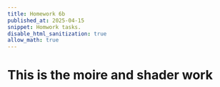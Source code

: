 ```yaml
---
title: Homework 6b
published_at: 2025-04-15
snippet: Homwork tasks.
disable_html_sanitization: true
allow_math: true
---
```


# This is the moire and shader work

<div id="moire_circles"></div>

<script type="module">
import * as THREE from "https://cdnjs.cloudflare.com/ajax/libs/three.js/0.174.0/three.module.js" 
import codeblockRenderer from "/250415/codeblock_renderer.js"

const div = document.getElementById ("moire_circles")
const width = div.parentNode.scrollWidth
const height = width * 9 / 16

// Basic three.js setup
const scene = new THREE.Scene()
const camera = new THREE.PerspectiveCamera(70, width / height, 0.01, 10)
camera.position.z = 0.6

const renderer = new THREE.WebGLRenderer({ antialias: true })
renderer.setSize(width, height)
div.appendChild(renderer.domElement)

// Track mouse position
const mouse = new THREE.Vector2(0.5, 0.5)

div.onmousemove = event => {
    const rect = renderer.domElement.getBoundingClientRect()
    mouse.x = (event.clientX - rect.left) / width
    mouse.y = 1.0 - (event.clientY - rect.top) / height
}

div.onmouseleave = () => {
    // Return to center with smooth animation
    gsap.to(mouse, {x: 0.5, y: 0.5, duration: 1})
}

// Create shader material with more complex patterns
const shaderMaterial = new THREE.ShaderMaterial({
    uniforms: {
        u_time: { value: 0.0 },
        u_mouse: { value: mouse },
        u_resolution: { value: new THREE.Vector2(width, height) }
    },
    vertexShader: `
        varying vec2 vUv;
        void main() {
            vUv = uv;
            gl_Position = projectionMatrix * modelViewMatrix * vec4(position, 1.0);
        }
    `,
    fragmentShader: `
        uniform float u_time;
        uniform vec2 u_mouse;
        uniform vec2 u_resolution;
        varying vec2 vUv;
        
        // Helper function for smooth interpolation
        float smoothCircle(vec2 uv, vec2 center, float radius, float smoothness) {
            return smoothstep(radius, radius + smoothness, distance(uv, center));
        }
        
        void main() {
            // Normalized pixel coordinates with aspect ratio correction
            float aspect = u_resolution.x / u_resolution.y;
            vec2 uv = vec2(vUv.x * aspect, vUv.y);
            vec2 mousePos = vec2(u_mouse.x * aspect, u_mouse.y);
            
            // Animate centers slightly
            vec2 center1 = vec2(0.5 * aspect + sin(u_time * 0.3) * 0.1, 
                         0.5 + cos(u_time * 0.2) * 0.1);
            vec2 center2 = mousePos;
            
            // Create multiple circle patterns with different frequencies
            float pattern1 = sin(distance(uv, center1) * 100.0 + u_time * 2.0) * 0.5 + 0.5;
            float pattern2 = cos(distance(uv, center2) * 80.0 - u_time * 1.5) * 0.5 + 0.5;
            float pattern3 = sin(distance(uv, center1) * 60.0 + u_time * 3.0) * 0.5 + 0.5;
            
            // Combine patterns in interesting ways
            float moire1 = pattern1 * pattern2;
            float moire2 = pattern2 * pattern3;
            float moire3 = pattern1 * pattern3;
            
            // Add some color variation based on patterns and time
            float r = mix(moire1, moire2, sin(u_time * 0.5) * 0.5 + 0.5);
            float g = mix(moire2, moire3, u_mouse.x);
            float b = mix(moire3, moire1, u_mouse.y);
            
            // Add pulsing effect
            float pulse = sin(u_time) * 0.1 + 0.9;
            vec3 color = vec3(r * pulse, g * pulse, b * pulse);
            
            // Add subtle gradient
            color *= 0.8 + 0.2 * vUv.y;
            
            gl_FragColor = vec4(color, 1.0);
        }
    `
});

// Create plane and add to scene
const geometry = new THREE.PlaneGeometry(1.6, 0.9)
const mesh = new THREE.Mesh(geometry, shaderMaterial)
scene.add(mesh)

// Handle window resize
window.addEventListener('resize', () => {
    const width = div.parentNode.scrollWidth
    const height = width * 9 / 16
    camera.aspect = width / height
    camera.updateProjectionMatrix()
    renderer.setSize(width, height)
    shaderMaterial.uniforms.u_resolution.value.set(width, height)
})

// Animation loop
renderer.setAnimationLoop(time => {
    shaderMaterial.uniforms.u_time.value = time * 0.001
    shaderMaterial.uniforms.u_mouse.value = mouse
    renderer.render(scene, camera)
})

// Render code block
codeblockRenderer(document, "moire_circles_script", "moire_circles_code")
</script>
